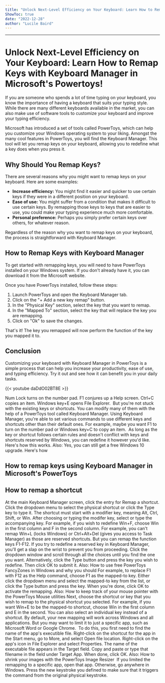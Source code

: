 ```yaml
---
title: "Unlock Next-Level Efficiency on Your Keyboard: Learn How to Remap Keys with Keyboard Manager in Microsoft's Powertoys!"
ShowToc: true 
date: "2022-12-28"
author: "Lucile Baird"
---
```

*****
# Unlock Next-Level Efficiency on Your Keyboard: Learn How to Remap Keys with Keyboard Manager in Microsoft's Powertoys!

If you are someone who spends a lot of time typing on your keyboard, you know the importance of having a keyboard that suits your typing style. While there are many different keyboards available in the market, you can also make use of software tools to customize your keyboard and improve your typing efficiency.

Microsoft has introduced a set of tools called PowerToys, which can help you customize your Windows operating system to your liking. Amongst the many cool features in PowerToys, you will find the Keyboard Manager. This tool will let you remap keys on your keyboard, allowing you to redefine what a key does when you press it.

## Why Should You Remap Keys?

There are several reasons why you might want to remap keys on your keyboard. Here are some examples:

- **Increase efficiency:** You might find it easier and quicker to use certain keys if they were in a different position on your keyboard.
- **Ease of use:** You might suffer from a condition that makes it difficult to use certain keys. By remapping those keys to keys that are easier to use, you could make your typing experience much more comfortable.
- **Personal preference:** Perhaps you simply prefer certain keys over others, for whatever reason.

Regardless of the reason why you want to remap keys on your keyboard, the process is straightforward with Keyboard Manager.

## How to Remap Keys with Keyboard Manager

To get started with remapping keys, you will need to have PowerToys installed on your Windows system. If you don't already have it, you can download it from the Microsoft website.

Once you have PowerToys installed, follow these steps:

1. Launch PowerToys and open the Keyboard Manager tab.
2. Click on the "+ Add a new key remap" button.
3. In the "Physical Key" section, select the key that you want to remap.
4. In the "Mapped To" section, select the key that will replace the key you are remapping.
5. Click on "Ok" to save the changes.

That's it! The key you remapped will now perform the function of the key you mapped it to.

## Conclusion

Customizing your keyboard with Keyboard Manager in PowerToys is a simple process that can help you increase your productivity, ease of use, and typing efficiency. Try it out and see how it can benefit you in your daily tasks.

{{< youtube daDdO02BT8E >}} 



Num Lock turns on the number pad. F1 conjures up a Help screen. Ctrl+C copies an item. Windows key+E opens File Explorer. 
But you're not stuck with the existing keys or shortcuts. You can modify many of them with the help of a PowerToys tool called Keyboard Manager.
Using Keyboard Manager, you're able to set various commands to use different keys and shortcuts other than their default ones. For example, maybe you want F1 to turn on the number pad or Windows key+C to copy an item. 
As long as the key or shortcut follows certain rules and doesn't conflict with keys and shortcuts reserved by Windows, you can redefine it however you'd like. Here's how this works.
Also: Yes, you can still get a free Windows 10 upgrade. Here's how

 
## How to remap keys using Keyboard Manager in Microsoft's PowerToys
 
## How to remap a shortcut


At the main Keyboard Manager screen, click the entry for Remap a shortcut. Click the dropdown menu to select the physical shortcut or click the Type key to type it. The shortcut must start with a modifier key, meaning Alt, Ctrl, Shift, or Win. After choosing or typing the modifer key, select or type the accompanying key. For example, if you wish to redefine Win+F, choose Win in the first column and F in the second column.
For example, you can't remap Win+L (locks Windows) or Ctrl+Alt+Del (gives you access to Task Manager) as those are reserved shortcuts. But you can remap the function keys F1-F12. If you try to redefine a reserved key in Keyboard Manager, you'll get a slap on the wrist to prevent you from proceeding.
Click the dropdown window and scroll through all the choices until you find the one you want.
Alternatively, click the Type button and press the key you wish to redefine. Then click OK to submit it.
Also: How to use free PowerToys FancyZones in Windows and why you should
For example, to replace F1 with F12 as the Help command, choose F1 as the mapped-to key. Either click the dropdown menu and select the mapped-to key from the list, or click the Type button and press the key. When you're done, click OK to activate the remapping.
Also: How to keep track of your mouse pointer with the PowerToys Mouse utilities
Next, choose the shortcut or key that you wish to remap to the physical shortcut you selected. For example, if you want Win+E to be the mapped-to shortcut, choose Win in the first column and E in the second. You can also select an individual key instead of a shortcut.
By default, your new mapping will work across Windows and all applications. But you may want to limit it to just a specific app, such as Microsoft Word or Google Chrome. 
To do this, you first need to find the name of the app's executible file. Right-click on the shortcut for the app in the Start menu, go to More, and select Open file location. Right-click on the app's icon in File Explorer and select Properties. The name of the executable file appears in the Target field. Copy and paste or type that filename in the field under Target App. When done, click OK.
Also: How to shrink your images with the PowerToys Image Resizer 
If you limited the remapping to a specific app, open that app. Otherwise, go anywhere in Windows. Press the new keystroke you defined to make sure that it triggers the command from the original physical keystroke.





